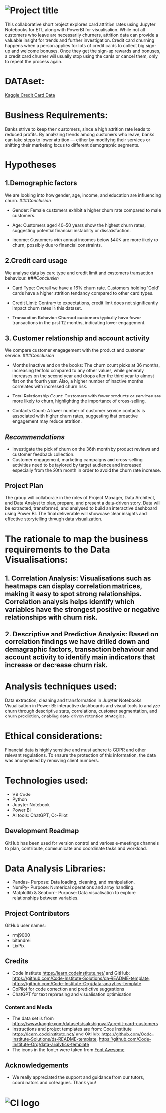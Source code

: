 # ![Project title](/data/inputs/images/CreditCardChurnAnalysis-title-small.png)

This collaborative short project explores card attrition rates using Jupyter Notebooks for ETL along with PowerBI for visualisation. While not all customers who leave are necessarily churners, attrition data can provide a valuable insight for trends and further investigation. Credit card churning happens when a person applies for lots of credit cards to collect big sign-up and welcome bonuses. Once they get the sign-up rewards and bonuses, a credit card churner will usually stop using the cards or cancel them, only to repeat the process again.


# DATAset:
[Kaggle Credit Card Data](https://www.kaggle.com/datasets/sakshigoyal7/credit-card-customers)

# Business Requirements:
Banks strive to keep their customers, since a high attrition rate leads to reduced profits. By analyzing trends among customers who leave, banks can take steps to lower attrition — either by modifying their services or shifting their marketing focus to different demographic segments.

# Hypotheses
## 1.Demographic factors
We are looking into how gender, age, income, and education are influencing churn.
###*Conclusion*
* Gender: Female customers exhibit a higher churn rate compared to male customers.

* Age: Customers aged 40–50 years show the highest churn rates, suggesting potential financial instability or dissatisfaction.

* Income: Customers with annual incomes below $40K are more likely to churn, possibly due to financial constraints.

## 2.Credit card usage
We analyse data by card type and credit limit and customers transaction behaviour.
###*Conclusion*
* Card Type: Overall we have a 16% churn rate. Customers holding 'Gold' cards have a higher attrition tendancy compared to other card types.

* Credit Limit: Contrary to expectations, credit limit does not significantly impact churn rates in this dataset.

* Transaction Behavior: Churned customers typically have fewer transactions in the past 12 months, indicating lower engagement.
## 3. Customer relationship and account activity
We compare customer enagagement with the product and customer service.
###*Conclusion*
* Months Inactive and on the books: The churn count picks at 36 months, increasing tenfold compared to any other values, while generaly increases on the second year and drops after the third year to almost flat on the fourth year. Also, a higher number of inactive months correlates with increased churn risk.

* Total Relationship Count: Customers with fewer products or services are more likely to churn, highlighting the importance of cross-selling.

* Contacts Count: A lower number of customer service contacts is associated with higher churn rates, suggesting that proactive engagement may reduce attrition.

## *Recommendations*
* Investigate the pick of churn on the 36th month by product reviews and customer feedback collection.
* Customer engagement, marketing campaigns and cross-selling activities need to be taylored by target audience and increased especially from the 20th month in order to avoid the churn rate increase.

## Project Plan
The group will collaborate in the roles of Project Manager, Data Architect, and Data Analyst to plan, prepare, and present a data-driven story. Data will be extracted, transformed, and analysed to build an interactive dashboard using Power BI. The final deliverable will showcase clear insights and effective storytelling through data visualization.

# The rationale to map the business requirements to the Data Visualisations:
## 1. Correlation Analysis: Visualisations such as heatmaps can display correlation matrices, making it easy to spot strong relationships. Correlation analysis helps identify which variables have the strongest positive or negative relationships with churn risk.
## 2. Descriptive and Predictive Analysis: Based on correlation findings we have drilled down and demagraphic factors, transaction behaviour and account activity to identify main indicators that increase or decrease churn risk.

# Analysis techniques used:
Data extraction, cleaning and transformation in Jupyter Notebooks
Visualisation in Power BI: interactive dashboards and visual tools to analyze churn through descriptive stats, correlations, customer segmentation, and churn prediction, enabling data-driven retention strategies.

# Ethical considerations:
Financial data is highly sensitive and must adhere to GDPR and other relevant regulations. To ensure the protection of this information, the data was anonymised by removing client numbers.

# Technologies used:
* VS Code
* Python
* Jupyter Notebook
* Power BI
* AI tools: ChatGPT, Co-Pilot

## Development Roadmap
GitHub has been used for version control and various e-meetings channels to plan, contribute, communicate and coordinate tasks and workload.

# Data Analysis Libraries:
* Pandas- Purpose: Data loading, cleaning, and manipulation.
* NumPy- Purpose: Numerical operations and array handling.
* Matplotlib & Seaborn- Purpose: Data visualisation to explore relationships between variables.

## Project Contributors
GitHub user names:
* rmj9000
* bitandrei
* LixPix

## Credits 
* Code Institute https://learn.codeinstitute.net/ and GitHub: https://github.com/Code-Institute-Solutions/da-README-template, https://github.com/Code-Institute-Org/data-analytics-template
* CoPilot for code correction and predictive suggestions
* ChatGPT for text rephrasing and visualisation optimisation

### Content and Media

* The data set is from https://www.kaggle.com/datasets/sakshigoyal7/credit-card-customers 
* Instructions and project templates are from: Code Institute https://learn.codeinstitute.net/ and GitHub: https://github.com/Code-Institute-Solutions/da-README-template, https://github.com/Code-Institute-Org/data-analytics-template
* The icons in the footer were taken from [Font Awesome](https://fontawesome.com/)


## Acknowledgements
* We really appreciated the support and guidance from our tutors, coordinators and colleagues. Thank you!

# ![CI logo](https://codeinstitute.s3.amazonaws.com/fullstack/ci_logo_small.png)
